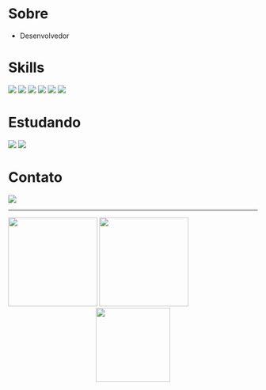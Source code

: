 <h1>Sobre</h1>

<ul><li>Desenvolvedor</li></ul>

<h1>Skills</h1>
<div>
    <img src="https://img.shields.io/badge/Python-3776AB?style=for-the-badge&logo=python&logoColor=white"> 
    <img src="https://img.shields.io/badge/HTML5-E34F26?style=for-the-badge&logo=html5&logoColor=white">
    <img src="https://img.shields.io/badge/CSS3-1572B6?style=for-the-badge&logo=css3&logoColor=white">
    <img src="https://img.shields.io/badge/JavaScript-F7DF1E?style=for-the-badge&logo=javascript&logoColor=black">
    <img src="https://img.shields.io/badge/Bootstrap-563D7C?style=for-the-badge&logo=bootstrap&logoColor=white">
    <img src="https://img.shields.io/badge/jQuery-0769AD?style=for-the-badge&logo=jquery&logoColor=white">
</div>
<h1>Estudando</h1>
<div>
    <img src="https://img.shields.io/badge/React-20232A?style=for-the-badge&logo=react&logoColor=61DAFB">
    <img src="https://img.shields.io/badge/Vue.js-35495E?style=for-the-badge&logo=vue.js&logoColor=4FC08D">
</div>

<h1>Contato</h1>
<a href="https://www.linkedin.com/in/marco-garcia-3a660a182/" target="_blank"><img src="https://img.shields.io/badge/LinkedIn-0077B5?style=for-the-badge&logo=linkedin&logoColor=white"></a>

---


<img height='180em' src="https://github-readme-stats.vercel.app/api?username=marcogarcia29&show_icons=true&theme=dracula">
<img height='180em' src='https://github-readme-stats.vercel.app/api/top-langs/?username=marcogarcia29&layout=compact&theme=dracula'>
<div style="text-align:center">
  <img src="https://media.giphy.com/media/116n6kcHaFbw3e/giphy.gif" width="150px" height="150p" >
</div>
